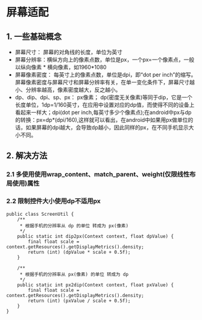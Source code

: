 # 屏幕适配

## 1. 一些基础概念

* 屏幕尺寸： 屏幕的对角线的长度，单位为英寸
* 屏幕分辨率：横纵方向上的像素点数，单位是px，一个px=一个像素点，一般以纵向像素 * 横向像素，如1960*1080
* 屏幕像素密度： 每英寸上的像素点数，单位是dpi，即“dot per inch”的缩写。屏幕像素密度与屏幕尺寸和屏幕分辨率有关，在单一变化条件下，屏幕尺寸越小、分辨率越高，像素密度越大，反之越小。
* dp、dip、dpi、sp、px： px像素； dp(密度无关像素)等同于dip，它是一个长度单位，1dp=1/160英寸，在应用中设置对应的dp值，而使得不同的设备上看起来一样大；dpi(dot per inch,每英寸多少个像素点);在android中px与dp的转换：px=dp*(dpi/160),这样就可以看出，在android中如果用px做单位的话，如果屏幕的dpi越大，会导致dp越小，因此同样的px，在不同手机显示大小不同。

## 2. 解决方法

### 2.1 多使用使用wrap_content、match_parent、weight(仅限线性布局使用)属性

### 2.2 限制控件大小使用dp不适用px

```
public class ScreenUtil {
    /**
     * 根据手机的分辨率从 dp 的单位 转成为 px(像素)
     */
    public static int dip2px(Context context, float dpValue) {
        final float scale = context.getResources().getDisplayMetrics().density;
        return (int) (dpValue * scale + 0.5f);
    }

    /**
     * 根据手机的分辨率从 px(像素) 的单位 转成为 dp
     */
    public static int px2dip(Context context, float pxValue) {
        final float scale = context.getResources().getDisplayMetrics().density;
        return (int) (pxValue / scale + 0.5f);
    }
}
```





  